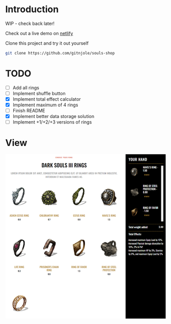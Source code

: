 # Introduction

WIP - check back later!

Check out a live demo on [netlify](https://guileless-dasik-332911.netlify.app/)

Clone this project and try it out yourself
```bash
git clone https://github.com/gitnjole/souls-shop
```

# TODO

- [ ] Add all rings
- [ ] Implement shuffle button
- [x] Implement total effect calculator
- [x] Implement maximum of 4 rings
- [ ] Finish README
- [x] Implement better data storage solution
- [ ] Implement +1/+2/+3 versions of rings

# View

![view](assets/images/view.png)